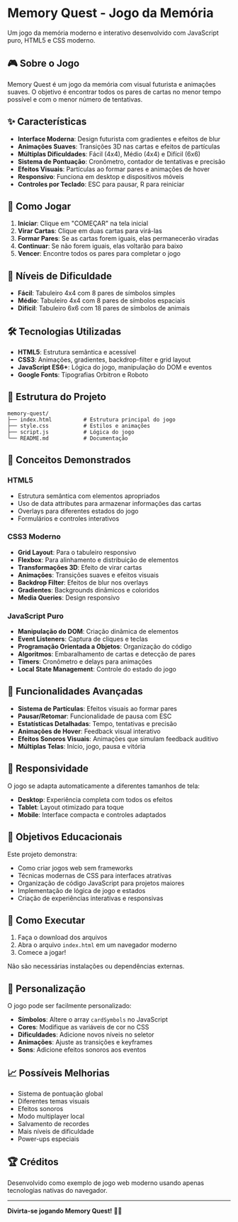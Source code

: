 # Memory Quest - Jogo da Memória

Um jogo da memória moderno e interativo desenvolvido com JavaScript puro, HTML5 e CSS moderno.

## 🎮 Sobre o Jogo

Memory Quest é um jogo da memória com visual futurista e animações suaves. O objetivo é encontrar todos os pares de cartas no menor tempo possível e com o menor número de tentativas.

## ✨ Características

- **Interface Moderna**: Design futurista com gradientes e efeitos de blur
- **Animações Suaves**: Transições 3D nas cartas e efeitos de partículas
- **Múltiplas Dificuldades**: Fácil (4x4), Médio (4x4) e Difícil (6x6)
- **Sistema de Pontuação**: Cronômetro, contador de tentativas e precisão
- **Efeitos Visuais**: Partículas ao formar pares e animações de hover
- **Responsivo**: Funciona em desktop e dispositivos móveis
- **Controles por Teclado**: ESC para pausar, R para reiniciar

## 🎯 Como Jogar

1. **Iniciar**: Clique em "COMEÇAR" na tela inicial
2. **Virar Cartas**: Clique em duas cartas para virá-las
3. **Formar Pares**: Se as cartas forem iguais, elas permanecerão viradas
4. **Continuar**: Se não forem iguais, elas voltarão para baixo
5. **Vencer**: Encontre todos os pares para completar o jogo

## 🎲 Níveis de Dificuldade

- **Fácil**: Tabuleiro 4x4 com 8 pares de símbolos simples
- **Médio**: Tabuleiro 4x4 com 8 pares de símbolos espaciais
- **Difícil**: Tabuleiro 6x6 com 18 pares de símbolos de animais

## 🛠️ Tecnologias Utilizadas

- **HTML5**: Estrutura semântica e acessível
- **CSS3**: Animações, gradientes, backdrop-filter e grid layout
- **JavaScript ES6+**: Lógica do jogo, manipulação do DOM e eventos
- **Google Fonts**: Tipografias Orbitron e Roboto

## 📁 Estrutura do Projeto

```
memory-quest/
├── index.html          # Estrutura principal do jogo
├── style.css           # Estilos e animações
├── script.js           # Lógica do jogo
└── README.md           # Documentação
```

## 🎨 Conceitos Demonstrados

### HTML5
- Estrutura semântica com elementos apropriados
- Uso de data attributes para armazenar informações das cartas
- Overlays para diferentes estados do jogo
- Formulários e controles interativos

### CSS3 Moderno
- **Grid Layout**: Para o tabuleiro responsivo
- **Flexbox**: Para alinhamento e distribuição de elementos
- **Transformações 3D**: Efeito de virar cartas
- **Animações**: Transições suaves e efeitos visuais
- **Backdrop Filter**: Efeitos de blur nos overlays
- **Gradientes**: Backgrounds dinâmicos e coloridos
- **Media Queries**: Design responsivo

### JavaScript Puro
- **Manipulação do DOM**: Criação dinâmica de elementos
- **Event Listeners**: Captura de cliques e teclas
- **Programação Orientada a Objetos**: Organização do código
- **Algoritmos**: Embaralhamento de cartas e detecção de pares
- **Timers**: Cronômetro e delays para animações
- **Local State Management**: Controle do estado do jogo

## 🚀 Funcionalidades Avançadas

- **Sistema de Partículas**: Efeitos visuais ao formar pares
- **Pausar/Retomar**: Funcionalidade de pausa com ESC
- **Estatísticas Detalhadas**: Tempo, tentativas e precisão
- **Animações de Hover**: Feedback visual interativo
- **Efeitos Sonoros Visuais**: Animações que simulam feedback auditivo
- **Múltiplas Telas**: Início, jogo, pausa e vitória

## 📱 Responsividade

O jogo se adapta automaticamente a diferentes tamanhos de tela:
- **Desktop**: Experiência completa com todos os efeitos
- **Tablet**: Layout otimizado para toque
- **Mobile**: Interface compacta e controles adaptados

## 🎯 Objetivos Educacionais

Este projeto demonstra:
- Como criar jogos web sem frameworks
- Técnicas modernas de CSS para interfaces atrativas
- Organização de código JavaScript para projetos maiores
- Implementação de lógica de jogo e estados
- Criação de experiências interativas e responsivas

## 🔧 Como Executar

1. Faça o download dos arquivos
2. Abra o arquivo `index.html` em um navegador moderno
3. Comece a jogar!

Não são necessárias instalações ou dependências externas.

## 🎨 Personalização

O jogo pode ser facilmente personalizado:
- **Símbolos**: Altere o array `cardSymbols` no JavaScript
- **Cores**: Modifique as variáveis de cor no CSS
- **Dificuldades**: Adicione novos níveis no seletor
- **Animações**: Ajuste as transições e keyframes
- **Sons**: Adicione efeitos sonoros aos eventos

## 📈 Possíveis Melhorias

- Sistema de pontuação global
- Diferentes temas visuais
- Efeitos sonoros
- Modo multiplayer local
- Salvamento de recordes
- Mais níveis de dificuldade
- Power-ups especiais

## 🏆 Créditos

Desenvolvido como exemplo de jogo web moderno usando apenas tecnologias nativas do navegador.

---

**Divirta-se jogando Memory Quest!** 🚀✨

